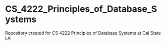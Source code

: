 # CS_4222_Principles_of_Database_Systems
Repository created for CS 4222 Principles of Database Systems at Cal State LA
